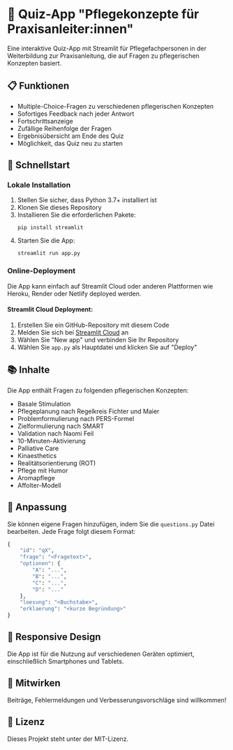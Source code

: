 # 🧠 Quiz-App "Pflegekonzepte für Praxisanleiter:innen"

Eine interaktive Quiz-App mit Streamlit für Pflegefachpersonen in der Weiterbildung zur Praxisanleitung, die auf Fragen zu pflegerischen Konzepten basiert.

## 📋 Funktionen

- Multiple-Choice-Fragen zu verschiedenen pflegerischen Konzepten
- Sofortiges Feedback nach jeder Antwort
- Fortschrittsanzeige
- Zufällige Reihenfolge der Fragen
- Ergebnisübersicht am Ende des Quiz
- Möglichkeit, das Quiz neu zu starten

## 🚀 Schnellstart

### Lokale Installation

1. Stellen Sie sicher, dass Python 3.7+ installiert ist
2. Klonen Sie dieses Repository
3. Installieren Sie die erforderlichen Pakete:
   ```
   pip install streamlit
   ```
4. Starten Sie die App:
   ```
   streamlit run app.py
   ```

### Online-Deployment

Die App kann einfach auf Streamlit Cloud oder anderen Plattformen wie Heroku, Render oder Netlify deployed werden.

#### Streamlit Cloud Deployment:

1. Erstellen Sie ein GitHub-Repository mit diesem Code
2. Melden Sie sich bei [Streamlit Cloud](https://streamlit.io/cloud) an
3. Wählen Sie "New app" und verbinden Sie Ihr Repository
4. Wählen Sie `app.py` als Hauptdatei und klicken Sie auf "Deploy"

## 📚 Inhalte

Die App enthält Fragen zu folgenden pflegerischen Konzepten:

- Basale Stimulation
- Pflegeplanung nach Regelkreis Fichter und Maier
- Problemformulierung nach PERS-Formel
- Zielformulierung nach SMART
- Validation nach Naomi Feil
- 10-Minuten-Aktivierung
- Palliative Care
- Kinaesthetics
- Realitätsorientierung (ROT)
- Pflege mit Humor
- Aromapflege
- Affolter-Modell

## 🔧 Anpassung

Sie können eigene Fragen hinzufügen, indem Sie die `questions.py` Datei bearbeiten. Jede Frage folgt diesem Format:

```python
{
    "id": "qX",
    "frage": "<Fragetext>",
    "optionen": {
        "A": "...",
        "B": "...",
        "C": "...",
        "D": "..."
    },
    "loesung": "<Buchstabe>",
    "erklaerung": "<kurze Begründung>"
}
```

## 📱 Responsive Design

Die App ist für die Nutzung auf verschiedenen Geräten optimiert, einschließlich Smartphones und Tablets.

## 🤝 Mitwirken

Beiträge, Fehlermeldungen und Verbesserungsvorschläge sind willkommen!

## 📄 Lizenz

Dieses Projekt steht unter der MIT-Lizenz.
